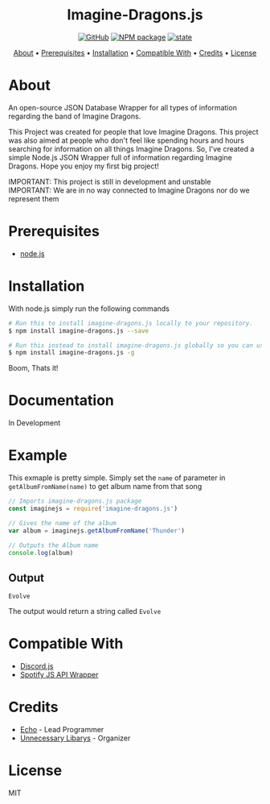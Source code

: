 <h1 align="center">Imagine-Dragons.js</h1>

<p align="center">
   <a href="https://github.com/git/git-scm.com/blob/main/MIT-LICENSE.txt"><img alt="GitHub" src="https://img.shields.io/github/license/echogronkowski/imagine-dragons.js"></a>
   <a href="https://www.npmjs.com/package/imagine-dragons.js"><img src="https://img.shields.io/npm/v/imagine-dragons.js" alt="NPM package"></a>
   <a href="https://github.com/EchoGronkowski/imagine-dragons.js"><img src="https://img.shields.io/badge/state-pre--release-yellow" alt="state"></a>
</p>

<p align="center">
  <a href="#about">About</a> •
  <a href="#prerequisites">Prerequisites</a> •
  <a href="#installation">Installation</a> •
  <a href="#compatible-with">Compatible With</a> •
  <a href="#credits">Credits</a> •
  <a href="#license">License</a>
</p>

# About

An open-source JSON Database Wrapper for all types of information regarding the band of Imagine Dragons.

This Project was created for people that love Imagine Dragons. This project was also aimed at people who don't feel like spending hours and hours searching for information on all things Imagine Dragons. So, I've created a simple Node.js JSON Wrapper full of information regarding Imagine Dragons. Hope you enjoy my first big project!

IMPORTANT: This project is still in development and unstable \
IMPORTANT: We are in no way connected to Imagine Dragons nor do we represent them

# Prerequisites

- [node.js](https://nodejs.org/en/download/current/)

# Installation

With node.js simply run the following commands

```bash
# Run this to install imagine-dragons.js locally to your repository. 
$ npm install imagine-dragons.js --save

# Run this instead to install imagine-dragons.js globally so you can use it anywhere.
$ npm install imagine-dragons.js -g
```

Boom, Thats it!

# Documentation

In Development

# Example

This exmaple is pretty simple. Simply set the ```name``` of parameter in ```getAlbumFromName(name)``` to get album name from that song

```javascript
// Imports imagine-dragons.js package
const imaginejs = require('imagine-dragons.js')

// Gives the name of the album 
var album = imaginejs.getAlbumFromName('Thunder')

// Outputs the Album name
console.log(album)
```

## Output

```shell
Evolve 
```

The output would return a string called ```Evolve```

# Compatible With

- [Discord.js](https://github.com/discordjs/discord.js)
- [Spotify JS API Wrapper](https://github.com/jmperez/spotify-web-api-js)

# Credits

- [Echo](https://github.com/EchoGronkowski) - Lead Programmer
- [Unnecessary Libarys](https://github.com/unnecessarylibs) - Organizer

# License

MIT
